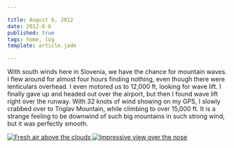 ```yaml
---

title: August 6, 2012
date: 2012-8-6
published: true
tags: home, log
template: article.jade

---
```


With south winds here in Slovenia, we have the chance for mountain waves.  I flew around for almost four hours finding nothing, even though there were lenticulars overhead.  I even motored us to 12,000 ft, looking for wave lift.  I finally gave up and headed out over the airport, but then I found wave lift right over the runway.  With 32 knots of wind showing on my GPS, I slowly crabbed over to Triglav Mountain, while climbing to over 15,000 ft.  It is a strange feeling to be downwind of such big mountains in such strong wind, but it was perfectly smooth. 

<div class="photoset">

<a href="/articles/8-6-12/open.jpg" rel="gal-8-6-12" title="Fresh air above the clouds">
  <img src="/articles/8-6-12/thumbs/open.jpg" alt= "Fresh air above the clouds" \>
</a>





<a href="/articles/8-6-12/over_the_nose.jpg" rel="gal-8-6-12" title="Impressive view over the nose">
  <img src="/articles/8-6-12/thumbs/over_the_nose.jpg" alt= "Impressive view over the nose" \>
</a>



</div>

